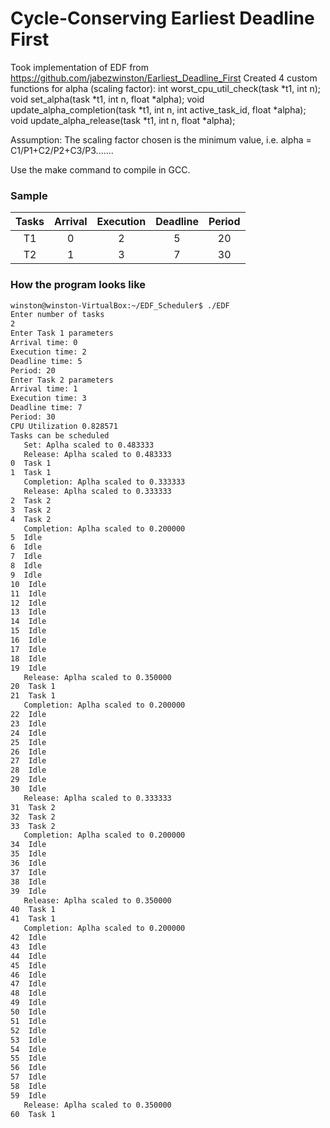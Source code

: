 # Cycle-Conserving Earliest Deadline First

Took implementation of EDF from https://github.com/jabezwinston/Earliest_Deadline_First
Created 4 custom functions for alpha (scaling factor): 
int worst_cpu_util_check(task *t1, int n);
void set_alpha(task *t1, int n, float *alpha);
void update_alpha_completion(task *t1, int n, int active_task_id, float *alpha); 
void update_alpha_release(task *t1, int n, float *alpha);

Assumption: The scaling factor chosen is the minimum value, i.e. alpha = C1/P1+C2/P2+C3/P3.......

Use the make command to compile in GCC.

### Sample

| Tasks | Arrival	| Execution  |  Deadline | Period |  
|:-----:|:---------:|:----------:|:---------:|:-------:
|T1	    |   0		|	  2 	 |	  5      |   20   |
|T2	    |   1		|	  3 	 |	  7      |   30   |



### How the program looks like
```bash
winston@winston-VirtualBox:~/EDF_Scheduler$ ./EDF
Enter number of tasks
2
Enter Task 1 parameters
Arrival time: 0
Execution time: 2
Deadline time: 5
Period: 20
Enter Task 2 parameters
Arrival time: 1
Execution time: 3
Deadline time: 7
Period: 30
CPU Utilization 0.828571
Tasks can be scheduled
   Set: Aplha scaled to 0.483333
   Release: Aplha scaled to 0.483333
0  Task 1
1  Task 1
   Completion: Aplha scaled to 0.333333
   Release: Aplha scaled to 0.333333
2  Task 2
3  Task 2
4  Task 2
   Completion: Aplha scaled to 0.200000
5  Idle
6  Idle
7  Idle
8  Idle
9  Idle
10  Idle
11  Idle
12  Idle
13  Idle
14  Idle
15  Idle
16  Idle
17  Idle
18  Idle
19  Idle
   Release: Aplha scaled to 0.350000
20  Task 1
21  Task 1
   Completion: Aplha scaled to 0.200000
22  Idle
23  Idle
24  Idle
25  Idle
26  Idle
27  Idle
28  Idle
29  Idle
30  Idle
   Release: Aplha scaled to 0.333333
31  Task 2
32  Task 2
33  Task 2
   Completion: Aplha scaled to 0.200000
34  Idle
35  Idle
36  Idle
37  Idle
38  Idle
39  Idle
   Release: Aplha scaled to 0.350000
40  Task 1
41  Task 1
   Completion: Aplha scaled to 0.200000
42  Idle
43  Idle
44  Idle
45  Idle
46  Idle
47  Idle
48  Idle
49  Idle
50  Idle
51  Idle
52  Idle
53  Idle
54  Idle
55  Idle
56  Idle
57  Idle
58  Idle
59  Idle
   Release: Aplha scaled to 0.350000
60  Task 1